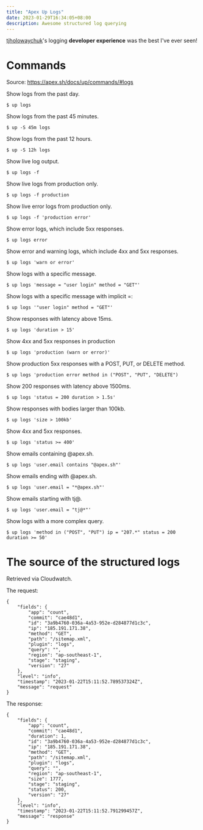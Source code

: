 ```yaml
---
title: "Apex Up Logs"
date: 2023-01-29T16:34:05+08:00
description: Awesome structured log querying
---
```


[tjholowaychuk](https://twitter.com/tjholowaychuk)'s logging **developer experience** was the best I've ever seen!

# Commands

Source: https://apex.sh/docs/up/commands/#logs

Show logs from the past day.

    $ up logs

Show logs from the past 45 minutes.

    $ up -S 45m logs

Show logs from the past 12 hours.

    $ up -S 12h logs

Show live log output.

    $ up logs -f

Show live logs from production only.

    $ up logs -f production

Show live error logs from production only.

    $ up logs -f 'production error'

Show error logs, which include 5xx responses.

    $ up logs error

Show error and warning logs, which include 4xx and 5xx responses.

    $ up logs 'warn or error'

Show logs with a specific message.

    $ up logs 'message = "user login" method = "GET"'

Show logs with a specific message with implicit =:

    $ up logs '"user login" method = "GET"'

Show responses with latency above 15ms.

    $ up logs 'duration > 15'

Show 4xx and 5xx responses in production

    $ up logs 'production (warn or error)'

Show production 5xx responses with a POST, PUT, or DELETE method.

    $ up logs 'production error method in ("POST", "PUT", "DELETE")

Show 200 responses with latency above 1500ms.

    $ up logs 'status = 200 duration > 1.5s'

Show responses with bodies larger than 100kb.

    $ up logs 'size > 100kb'

Show 4xx and 5xx responses.

    $ up logs 'status >= 400'

Show emails containing @apex.sh.

    $ up logs 'user.email contains "@apex.sh"'

Show emails ending with @apex.sh.

    $ up logs 'user.email = "*@apex.sh"'

Show emails starting with tj@.

    $ up logs 'user.email = "tj@*"'

Show logs with a more complex query.

    $ up logs 'method in ("POST", "PUT") ip = "207.*" status = 200 duration >= 50'

# The source of the structured logs

Retrieved via Cloudwatch.

The request:

    {
    	"fields": {
    		"app": "count",
    		"commit": "cae48d1",
    		"id": "3a9b4760-036a-4a53-952e-d284877d1c3c",
    		"ip": "185.191.171.38",
    		"method": "GET",
    		"path": "/sitemap.xml",
    		"plugin": "logs",
    		"query": "",
    		"region": "ap-southeast-1",
    		"stage": "staging",
    		"version": "27"
    	},
    	"level": "info",
    	"timestamp": "2023-01-22T15:11:52.789537324Z",
    	"message": "request"
    }

The response:

    {
    	"fields": {
    		"app": "count",
    		"commit": "cae48d1",
    		"duration": 1,
    		"id": "3a9b4760-036a-4a53-952e-d284877d1c3c",
    		"ip": "185.191.171.38",
    		"method": "GET",
    		"path": "/sitemap.xml",
    		"plugin": "logs",
    		"query": "",
    		"region": "ap-southeast-1",
    		"size": 1777,
    		"stage": "staging",
    		"status": 200,
    		"version": "27"
    	},
    	"level": "info",
    	"timestamp": "2023-01-22T15:11:52.791299457Z",
    	"message": "response"
    }
